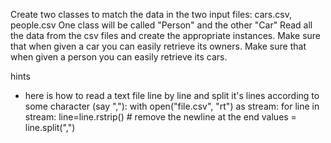 Create two classes to match the data in the two input files:
	cars.csv, people.csv
One class will be called "Person" and the other "Car"
Read all the data from the csv files and create the appropriate instances.
Make sure that when given a car you can easily retrieve its owners.
Make sure that when given a person you can easily retrieve its cars.

hints
- here is how to read a text file line by line and split it's lines
	according to some character (say ","):
	with open("file.csv", "rt") as stream:
		for line in stream:
			line=line.rstrip() # remove the newline at the end
			values = line.split(",")
